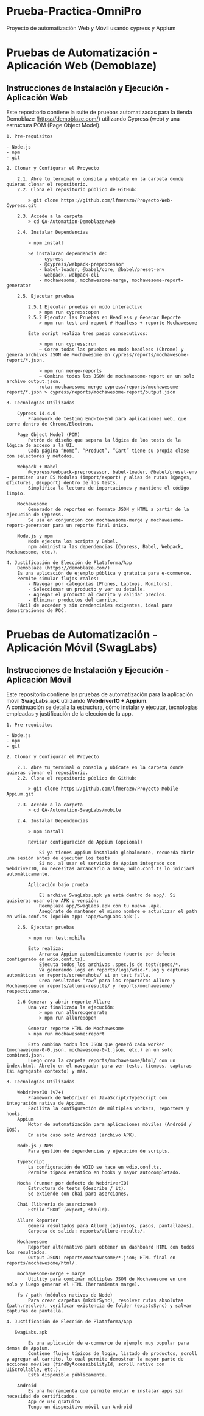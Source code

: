 # Prueba-Practica-OmniPro
Proyecto de automatización Web y Móvil usando cypress y Appium

# Pruebas de Automatización - Aplicación Web (Demoblaze)
## Instrucciones de Instalación y Ejecución - Aplicación Web

Este repositorio contiene la suite de pruebas automatizadas para la tienda Demoblaze (https://demoblaze.com/)
utilizando Cypress (web) y una estructura POM (Page Object Model).

    1. Pre-requisitos

    - Node.js
    - npm
    - git

    2. Clonar y Configurar el Proyecto

        2.1. Abre tu terminal o consola y ubícate en la carpeta donde quieras clonar el repositorio.  
        2.2. Clona el repositorio público de GitHub:
    
            > git clone https://github.com/lfmerazo/Proyecto-Web-Cypress.git

        2.3. Accede a la carpeta    
            > cd QA-Automation-Demoblaze/web

        2.4. Instalar Dependencias

            > npm install

            Se instalaran dependencia de:
                - cypress
                - @cypress/webpack-preprocessor
                - babel-loader, @babel/core, @babel/preset-env
                - webpack, webpack-cli
                - mochawesome, mochawesome-merge, mochawesome-report-generator

        2.5. Ejecutar pruebas

            2.5.1 Ejecutar pruebas en modo interactivo
                > npm run cypress:open
            2.5.2 Ejecutar las Pruebas en Headless y Generar Reporte
                > npm run test-and-report # Headless + reporte Mochawesome

            Este script realiza tres pasos consecutivos:

                > npm run cypress:run
                – Corre todas las pruebas en modo headless (Chrome) y genera archivos JSON de Mochawesome en cypress/reports/mochawesome-report/*.json.

                > npm run merge-reports
                – Combina todos los JSON de mochawesome-report en un solo archivo output.json.
                ruta: mochawesome-merge cypress/reports/mochawesome-report/*.json > cypress/reports/mochawesome-report/output.json

    3. Tecnologías Utilizadas

        Cypress 14.4.0
            Framework de testing End-to-End para aplicaciones web, que corre dentro de Chrome/Electron.

        Page Object Model (POM)
            Patrón de diseño que separa la lógica de los tests de la lógica de acceso a la UI.
            Cada página “Home”, “Product”, “Cart” tiene su propia clase con selectores y métodos.

        Webpack + Babel
            @cypress/webpack-preprocessor, babel-loader, @babel/preset-env → permiten usar ES Modules (import/export) y alias de rutas (@pages, @fixtures, @support) dentro de los tests.
            Simplifica la lectura de importaciones y mantiene el código limpio.

        Mochawesome
            Generador de reportes en formato JSON y HTML a partir de la ejecución de Cypress.
            Se usa en conjunción con mochawesome-merge y mochawesome-report-generator para un reporte final único.

        Node.js y npm
            Node ejecuta los scripts y Babel.
            npm administra las dependencias (Cypress, Babel, Webpack, Mochawesome, etc.).

    4. Justificación de Elección de Plataforma/App
        Demoblaze (https://demoblaze.com/)
        Es una aplicación de ejemplo pública y gratuita para e-commerce.
        Permite simular flujos reales:
            - Navegar por categorías (Phones, Laptops, Monitors).
            - Seleccionar un producto y ver su detalle.
            - Agregar el producto al carrito y validar precios.
            - Eliminar productos del carrito.
        Fácil de acceder y sin credenciales exigentes, ideal para demostraciones de POC.

# Pruebas de Automatización - Aplicación Móvil (SwagLabs)
## Instrucciones de Instalación y Ejecución - Aplicación Móvil

Este repositorio contiene las pruebas de automatización para la aplicación móvil **SwagLabs.apk** utilizando **WebdriverIO + Appium**.  
A continuación se detalla la estructura, cómo instalar y ejecutar, tecnologías empleadas y justificación de la elección de la app.

    1. Pre-requisitos

    - Node.js
    - npm
    - git

    2. Clonar y Configurar el Proyecto

        2.1. Abre tu terminal o consola y ubícate en la carpeta donde quieras clonar el repositorio.  
        2.2. Clona el repositorio público de GitHub:
    
            > git clone https://github.com/lfmerazo/Proyecto-Mobile-Appium.git

        2.3. Accede a la carpeta    
            > cd QA-Automation-SwagLabs/mobile

        2.4. Instalar Dependencias

            > npm install

            Revisar configuración de Appium (opcional)

                Si ya tienes Appium instalado globalmente, recuerda abrir una sesión antes de ejecutar los tests                
                Si no, al usar el servicio de Appium integrado con WebdriverIO, no necesitas arrancarlo a mano; wdio.conf.ts lo iniciará automáticamente.

            Aplicación bajo prueba

                El archivo SwagLabs.apk ya está dentro de app/. Si quisieras usar otro APK o versión:
                Reemplaza app/SwagLabs.apk con tu nuevo .apk.
                Asegúrate de mantener el mismo nombre o actualizar el path en wdio.conf.ts (opción app: 'app/SwagLabs.apk').

        2.5. Ejecutar pruebas

            > npm run test:mobile
            
            Esto realiza:
                Arranca Appium automáticamente (puerto por defecto configurado en wdio.conf.ts).
                Ejecuta todos los archivos .spec.js de test/specs/*.
                Va generando logs en reports/logs/wdio-*.log y capturas automáticas en reports/screenshots/ si un test falla.
                Crea resultados “raw” para los reporteros Allure y Mochawesome en reports/allure-results/ y reports/mochawesome/ respectivamente.

        2.6 Generar y abrir reporte Allure
            Una vez finalizada la ejecución:
                > npm run allure:generate
                > npm run allure:open

            Generar reporte HTML de Mochawesome
            > npm run mochawesome:report

            Esto combina todos los JSON que generó cada worker (mochawesome-0-0.json, mochawesome-0-1.json, etc.) en un solo combined.json.
            Luego crea la carpeta reports/mochawesome/html/ con un index.html. Ábrelo en el navegador para ver tests, tiempos, capturas (si agregaste contexto) y más.

    3. Tecnologías Utilizadas

        WebdriverIO (v7+)
            Framework de WebDriver en JavaScript/TypeScript con integración nativa de Appium.
            Facilita la configuración de múltiples workers, reporters y hooks.
        Appium
            Motor de automatización para aplicaciones móviles (Android / iOS).
            En este caso solo Android (archivo APK).

        Node.js / NPM
            Para gestión de dependencias y ejecución de scripts.

        TypeScript
            La configuración de WDIO se hace en wdio.conf.ts.
            Permite tipado estático en hooks y mayor autocompletado.

        Mocha (runner por defecto de WebdriverIO)
            Estructura de tests (describe / it).
            Se extiende con chai para aserciones.

        Chai (librería de aserciones)
            Estilo “BDD” (expect, should).

        Allure Reporter
            Genera resultados para Allure (adjuntos, pasos, pantallazos).
            Carpeta de salida: reports/allure-results/.

        Mochawesome
            Reporter alternativo para obtener un dashboard HTML con todos los resultados.
            Output JSON: reports/mochawesome/*.json; HTML final en reports/mochawesome/html/.

        mochawesome-merge + marge
            Utility para combinar múltiples JSON de Mochawesome en uno solo y luego generar el HTML (herramienta marge).

        fs / path (módulos nativos de Node)
            Para crear carpetas (mkdirSync), resolver rutas absolutas (path.resolve), verificar existencia de folder (existsSync) y salvar capturas de pantalla.

    4. Justificación de Elección de Plataforma/App
       
       SwagLabs.apk

            Es una aplicación de e-commerce de ejemplo muy popular para demos de Appium.
            Contiene flujos típicos de login, listado de productos, scroll y agregar al carrito, lo cual permite demostrar la mayor parte de acciones móviles (findByAccessibilityId, scroll nativo con UiScrollable, etc.).    
            Está disponible públicamente.

        Android
            Es una herramienta que permite emular e instalar apps sin necesidad de certificados.
            App de uso gratuito 
            Tengo un dispositivo móvil con Android
